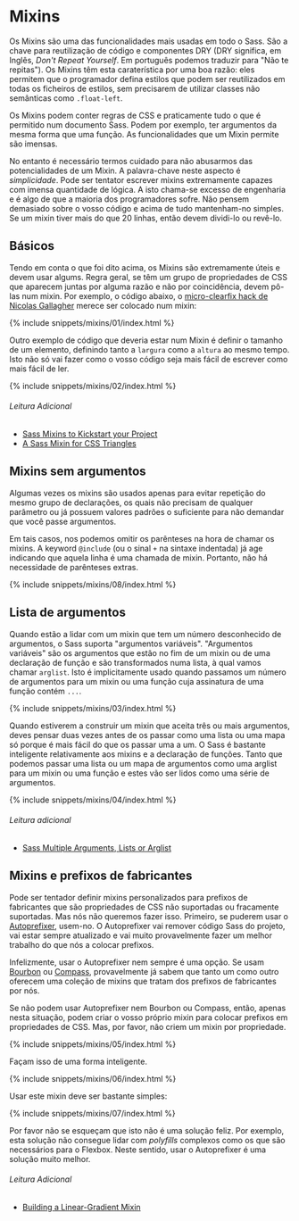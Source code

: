 
# Mixins

Os Mixins são uma das funcionalidades mais usadas em todo o Sass. São a chave para reutilização de código e componentes DRY (DRY significa, em Inglês, *Don't Repeat Yourself*. Em português podemos traduzir para "Não te repitas"). Os Mixins têm esta caraterística por uma boa razão: eles permitem que o programador defina estilos que podem ser reutilizados em todas os ficheiros de estilos, sem precisarem de utilizar classes não semânticas como `.float-left`.

Os Mixins podem conter regras de CSS e praticamente tudo o que é permitido num documento Sass.
Podem por exemplo, ter argumentos da mesma forma que uma função. As funcionalidades que um Mixin permite são imensas.

No entanto é necessário termos cuidado para não abusarmos das potencialidades de um Mixin. A palavra-chave neste aspecto é *simplicidade*.
Pode ser tentator escrever mixins extremamente capazes com imensa quantidade de lógica. A isto chama-se excesso de engenharia e é algo de que a maioria dos programadores sofre. Não pensem demasiado sobre o vosso código e acima de tudo mantenham-no simples. Se um mixin tiver mais do que 20 linhas, então devem dividi-lo ou revê-lo.

## Básicos

Tendo em conta o que foi dito acima, os Mixins são extremamente úteis e devem usar algums. Regra geral, se têm um grupo de propriedades de CSS que aparecem juntas por alguma razão e não por coincidência, devem pô-las num mixin.
Por exemplo, o código abaixo, o [micro-clearfix hack de Nicolas Gallagher](http://nicolasgallagher.com/micro-clearfix-hack/) merece ser colocado num mixin:

{% include snippets/mixins/01/index.html %}

Outro exemplo de código que deveria estar num Mixin é definir o tamanho de um elemento, definindo tanto a `largura` como a `altura` ao mesmo tempo. Isto não só vai fazer como o vosso código seja mais fácil de escrever como mais fácil de ler.

{% include snippets/mixins/02/index.html %}

###### Leitura Adicional

* [Sass Mixins to Kickstart your Project](http://www.sitepoint.com/sass-mixins-kickstart-project/)
* [A Sass Mixin for CSS Triangles](http://www.sitepoint.com/sass-mixin-css-triangles/)

## Mixins sem argumentos

Algumas vezes os mixins são usados apenas para evitar repetição do mesmo grupo de declarações, os quais não precisam de qualquer parâmetro ou já possuem valores padrões o suficiente para não demandar que você passe argumentos.

Em tais casos, nos podemos omitir os parênteses na hora de chamar os mixins. A keyword `@include` (ou o sinal `+` na sintaxe indentada) já age indicando que aquela linha é uma chamada de mixin. Portanto, não há necessidade de parênteses extras.

{% include snippets/mixins/08/index.html %}

## Lista de argumentos

Quando estão a lidar com um mixin que tem um número desconhecido de argumentos, o Sass suporta "argumentos variáveis". "Argumentos variáveis" são os argumentos que estão no fim de um mixin ou de uma declaração de função e são transformados numa lista, à qual vamos chamar `arglist`. Isto é implicitamente usado quando passamos um número de argumentos para um mixin ou uma função cuja assinatura de uma função contém `...`.

{% include snippets/mixins/03/index.html %}

Quando estiverem a construir um mixin que aceita três ou mais argumentos, deves pensar duas vezes antes de os passar como uma lista ou uma mapa só porque é mais fácil do que os passar uma a um.
O Sass é bastante inteligente relativamente aos mixins e a declaração de funções. Tanto que podemos passar uma lista ou um mapa de argumentos como uma arglist para um mixin ou uma função e estes vão ser lidos como uma série de argumentos.

{% include snippets/mixins/04/index.html %}

###### Leitura adicional

* [Sass Multiple Arguments, Lists or Arglist](http://www.sitepoint.com/sass-multiple-arguments-lists-or-arglist/)

## Mixins e prefixos de fabricantes

Pode ser tentador definir mixins personalizados para prefixos de fabricantes que são propriedades de CSS não suportadas ou fracamente suportadas. Mas nós não queremos fazer isso. Primeiro, se puderem usar o [Autoprefixer](https://github.com/postcss/autoprefixer), usem-no. O Autoprefixer vai remover código Sass do projeto, vai estar sempre atualizado e vai muito provavelmente fazer um melhor trabalho do que nós a colocar prefixos.

Infelizmente, usar o Autoprefixer nem sempre é uma opção. Se usam [Bourbon](http://bourbon.io/) ou [Compass](http://compass-style.org/), provavelmente já sabem que tanto um como outro oferecem uma coleção de mixins que tratam dos prefixos de fabricantes por nós.

Se não podem usar Autoprefixer nem Bourbon ou Compass, então, apenas nesta situação, podem criar o vosso próprio mixin para colocar prefixos em propriedades de CSS. Mas, por favor, não criem um mixin por propriedade.

{% include snippets/mixins/05/index.html %}

Façam isso de uma forma inteligente.

{% include snippets/mixins/06/index.html %}

Usar este mixin deve ser bastante simples:

{% include snippets/mixins/07/index.html %}

Por favor não se esqueçam que isto não é uma solução feliz. Por exemplo, esta solução não consegue lidar com *polyfills* complexos como os que são necessários para o Flexbox. Neste sentido, usar o Autoprefixer é uma solução muito melhor.

###### Leitura Adicional

* [Building a Linear-Gradient Mixin](http://www.sitepoint.com/building-linear-gradient-mixin-sass/)
